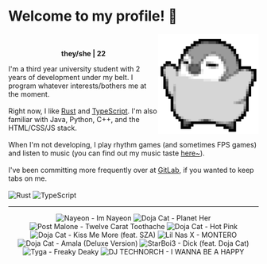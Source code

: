 <h1>Welcome to my profile! 👋</h1>
<img src="penguin.webp" alt="dancing penguin" align="right" width="40%">
<br>
<p align="center"><b>they/she | 22</b></p>
<p>
I'm a third year university student with 2 years of development under my belt. I program whatever interests/bothers me at the moment.
<br><br>
Right now, I like <a href="https://www.rust-lang.org/">Rust</a> and <a href="https://www.typescriptlang.org/">TypeScript</a>. I'm also familiar with Java, Python, C++, and the HTML/CSS/JS stack.
<br><br>
When I'm not developing, I play rhythm games (and sometimes FPS games) and listen to music (you can find out my music taste <a href="https://www.last.fm/user/i-dle">here~</a>).
<br><br>
I've been committing more frequently over at <a href="https://gitlab.com/renys">GitLab</a>, if you wanted to keep tabs on me.
<br><br>
<img alt="Rust" src="https://img.shields.io/badge/Rust-%23000000.svg?&style=for-the-badge&logo=rust&logoColor=white"/> <img alt="TypeScript" src="https://img.shields.io/badge/TypeScript-%233178C6.svg?&style=for-the-badge&logo=typescript&logoColor=white"/>
</p>
<hr class="dotted">
<!-- lastfm -->
<p align="center"><img src="https://lastfm.freetls.fastly.net/i/u/64s/d842bea788c1c3fca32b00a4c3557b10.jpg" title="Nayeon - Im Nayeon"> <img src="https://lastfm.freetls.fastly.net/i/u/64s/d1619e7707eb9f63884cebce1f76b382.jpg" title="Doja Cat - Planet Her"> <img src="https://lastfm.freetls.fastly.net/i/u/64s/d897b8b9afe75c015ae753ff914f9021.jpg" title="Post Malone - Twelve Carat Toothache"> <img src="https://lastfm.freetls.fastly.net/i/u/64s/b0f247dc7b26fd7c91ba720401f200dd.jpg" title="Doja Cat - Hot Pink"> <img src="https://lastfm.freetls.fastly.net/i/u/64s/eaaf996761c848274f3b7ce93b08fa90.jpg" title="Doja Cat - Kiss Me More (feat. SZA)"> <img src="https://lastfm.freetls.fastly.net/i/u/64s/ee83cf60fac36924e4c769515774ef8c.jpg" title="Lil Nas X - MONTERO"> <img src="https://lastfm.freetls.fastly.net/i/u/64s/bd5ed5d59ea9ac75d3ea1455119e70b1.jpg" title="Doja Cat - Amala (Deluxe Version)"> <img src="https://lastfm.freetls.fastly.net/i/u/64s/6dec9e7860c013b28966def8cdc2e047.jpg" title="StarBoi3 - Dick (feat. Doja Cat)"> <img src="https://lastfm.freetls.fastly.net/i/u/64s/06270c34548e41ec801f8e32663576e4.jpg" title="Tyga - Freaky Deaky"> <img src="https://lastfm.freetls.fastly.net/i/u/64s/d64791514d254aee9ec6beeec3bfde3e.jpg" title="DJ TECHNORCH - I WANNA BE A HAPPY"> </p>
